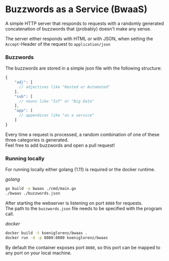 # Buzzwords as a Service (BwaaS)

A simple HTTP server that responds to requests with a randomly generated concatenation of buzzwords that (probably) doesn't make any sense.

The server either responds with HTML or with JSON, when setting the `Accept`-Header of the request to `application/json`

### Buzzwords

The buzzwords are stored in a simple json file with the following structure:
```js
{
	"adj": [
      // adjectives like "Hosted or Automated"
	],
	"sub": [
      // nouns like "IoT" or "Big Data"
	],
	"app": [
      // appendices like "as a service"
	]
}
```
Every time a request is processed, a random combination of one of these three categories is generated.  
Feel free to add  buzzwords and open a pull request!

### Running locally

For running locally either golang (1.11) is required or the docker runtime.

_golang_
```sh
go build -o bwaas ./cmd/main.go
./bwaas ./buzzwords.json
```
After starting the webserver is listening on port `8080` for requests.  
The path to the `buzzwords.json` file needs to be specified with the program call.

_docker_
```sh
docker build -t koeniglorenz/bwaas .
docker run -d -p 8080:8080 koeniglorenz/bwaas
```
By default the container exposes port `8080`, so this port can be mapped to any port on your local machine.
